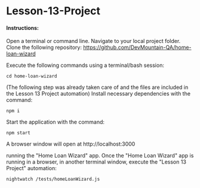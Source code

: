 # Lesson-13-Project

#### Instructions:

Open a terminal or command line.
Navigate to your local project folder.
Clone the following repository: https://github.com/DevMountain-QA/home-loan-wizard

Execute the following commands using a terminal/bash session:
```
cd home-loan-wizard
```
(The following step was already taken care of and the files are included in the Lesson 13 Project automation)
Install necessary dependencies with the command:
```
npm i
```
Start the application with the command:
```
npm start
```
A browser window will open at http://localhost:3000 

running the "Home Loan Wizard" app. Once the "Home Loan Wizard" app is running in a browser, in another terminal window, execute the "Lesson 13 Project" automation:
```
nightwatch /tests/homeLoanWizard.js
```

